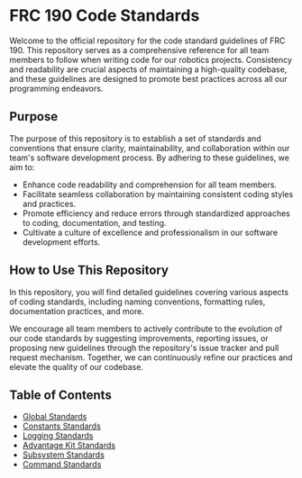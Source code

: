 # FRC 190 Code Standards
Welcome to the official repository for the code standard guidelines of FRC 190. This repository serves as a comprehensive reference for all team members to follow when writing code for our robotics projects. Consistency and readability are crucial aspects of maintaining a high-quality codebase, and these guidelines are designed to promote best practices across all our programming endeavors.

## Purpose
The purpose of this repository is to establish a set of standards and conventions that ensure clarity, maintainability, and collaboration within our team's software development process. By adhering to these guidelines, we aim to:

* Enhance code readability and comprehension for all team members.
* Facilitate seamless collaboration by maintaining consistent coding styles and practices.
* Promote efficiency and reduce errors through standardized approaches to coding, documentation, and testing.
* Cultivate a culture of excellence and professionalism in our software development efforts.

## How to Use This Repository
In this repository, you will find detailed guidelines covering various aspects of coding standards, including naming conventions, formatting rules, documentation practices, and more.

We encourage all team members to actively contribute to the evolution of our code standards by suggesting improvements, reporting issues, or proposing new guidelines through the repository's issue tracker and pull request mechanism. Together, we can continuously refine our practices and elevate the quality of our codebase.

## Table of Contents
* [Global Standards](GLOBAL_STANDARDS.md)
* [Constants Standards](CONSTANTS_STANDARDS.md)
* [Logging Standards](LOGGING_STANDARDS.md)
* [Advantage Kit Standards](ADVANTAGE_KIT_STANDARDS.md)
* [Subsystem Standards](SUBSYSTEM_STANDARDS.md)
* [Command Standards](COMMANDS_STANDARDS.md)
